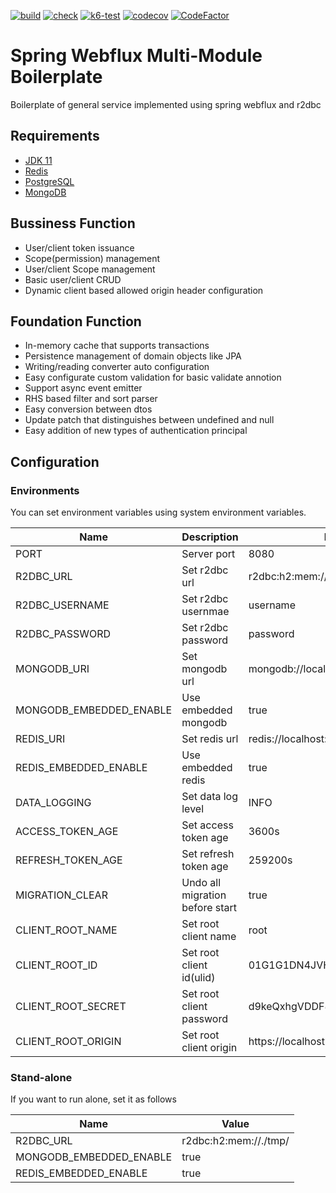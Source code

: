 [![build](https://github.com/siyual-park/spring-webflux-multi-module-boilerplate/actions/workflows/build.yml/badge.svg)](https://github.com/siyual-park/spring-webflux-multi-module-boilerplate/actions/workflows/build.yml)
[![check](https://github.com/siyual-park/spring-webflux-multi-module-boilerplate/actions/workflows/check.yml/badge.svg)](https://github.com/siyual-park/spring-webflux-multi-module-boilerplate/actions/workflows/check.yml)
[![k6-test](https://github.com/siyual-park/spring-webflux-multi-module-boilerplate/actions/workflows/k6-test.yml/badge.svg)](https://github.com/siyual-park/spring-webflux-multi-module-boilerplate/actions/workflows/k6-test.yml)
[![codecov](https://codecov.io/gh/siyual-park/spring-webflux-multi-module-boilerplate/branch/master/graph/badge.svg?token=ICZfrp7K5c)](https://codecov.io/gh/siyual-park/spring-webflux-multi-module-boilerplate)
[![CodeFactor](https://www.codefactor.io/repository/github/siyual-park/spring-webflux-multi-module-boilerplate/badge)](https://www.codefactor.io/repository/github/siyual-park/spring-webflux-multi-module-boilerplate)

# Spring Webflux Multi-Module Boilerplate
Boilerplate of general service implemented using spring webflux and r2dbc  

## Requirements
- [JDK 11](https://openjdk.org/projects/jdk/11/)
- [Redis](https://redis.io/)
- [PostgreSQL](https://www.postgresql.org/)
- [MongoDB](https://www.mongodb.com/)

## Bussiness Function
- User/client token issuance
- Scope(permission) management
- User/client Scope management
- Basic user/client CRUD
- Dynamic client based allowed origin header configuration

## Foundation Function
- In-memory cache that supports transactions
- Persistence management of domain objects like JPA
- Writing/reading converter auto configuration
- Easy configurate custom validation for basic validate annotion
- Support async event emitter
- RHS based filter and sort parser
- Easy conversion between dtos
- Update patch that distinguishes between undefined and null
- Easy addition of new types of authentication principal

## Configuration
###
### Environments
You can set environment variables using system environment variables.

| Name                    | Description                     | Example                          |
|-------------------------|---------------------------------|----------------------------------|
| PORT                    | Server port                     | 8080                             |
| R2DBC_URL               | Set r2dbc url                   | r2dbc:h2:mem://./tmp/            |
| R2DBC_USERNAME          | Set r2dbc usernmae              | username                         |
| R2DBC_PASSWORD          | Set r2dbc password              | password                         |
| MONGODB_URI             | Set mongodb url                 | mongodb://localhost:27017/test   |
| MONGODB_EMBEDDED_ENABLE | Use embedded mongodb            | true                             |
| REDIS_URI               | Set redis url                   | redis://localhost:6379           |
| REDIS_EMBEDDED_ENABLE   | Use embedded redis              | true                             |
| DATA_LOGGING            | Set data log level              | INFO                             |
| ACCESS_TOKEN_AGE        | Set access token age            | 3600s                            |
| REFRESH_TOKEN_AGE       | Set refresh token age           | 259200s                          |
| MIGRATION_CLEAR         | Undo all migration before start | true                             |
| CLIENT_ROOT_NAME        | Set root client name            | root                             |
| CLIENT_ROOT_ID          | Set root client id(ulid)        | 01G1G1DN4JVHEKN7BHQH0F62TJ       |
| CLIENT_ROOT_SECRET      | Set root client password        | d9keQxhgVDDF8JJLDIPZ8uq159ffOFYy |
| CLIENT_ROOT_ORIGIN      | Set root client origin          | https://localhost:8080           |

### Stand-alone
If you want to run alone, set it as follows

| Name                    | Value                 |
|-------------------------|-----------------------|
| R2DBC_URL               | r2dbc:h2:mem://./tmp/ |
| MONGODB_EMBEDDED_ENABLE | true                  |
| REDIS_EMBEDDED_ENABLE   | true                  |
